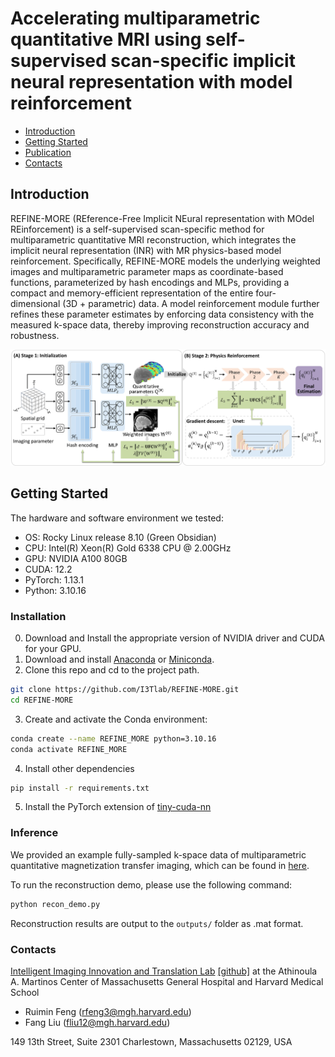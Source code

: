 # Accelerating multiparametric quantitative MRI using self-supervised scan-specific implicit neural representation with model reinforcement

- [Introduction](#introduction)
- [Getting Started](#getting-started)
- [Publication](#publication)
- [Contacts](#contacts)

## Introduction
REFINE-MORE (REference-Free Implicit NEural representation with MOdel REinforcement) is a self-supervised scan-specific method for multiparametric quantitative MRI reconstruction, which integrates the implicit neural representation (INR) with MR physics-based model reinforcement. Specifically, REFINE-MORE models the underlying weighted images and multiparametric parameter maps as coordinate-based functions, parameterized by hash encodings and MLPs, providing a compact and memory-efficient representation of the entire four-dimensional (3D + parametric) data. A model reinforcement module further refines these parameter estimates by enforcing data consistency with the measured k-space data, thereby improving reconstruction accuracy and robustness. 

![Figure1.jpg](Figure1.jpg)

## Getting Started
The hardware and software environment we tested:
- OS: Rocky Linux release 8.10 (Green Obsidian)
- CPU: Intel(R) Xeon(R) Gold 6338 CPU @ 2.00GHz
- GPU: NVIDIA A100 80GB
- CUDA: 12.2
- PyTorch: 1.13.1
- Python: 3.10.16


### Installation
0. Download and Install the appropriate version of NVIDIA driver and CUDA for your GPU.
1. Download and install [Anaconda](https://www.anaconda.com/download) or [Miniconda](https://docs.anaconda.com/miniconda/).
2. Clone this repo and cd to the project path.
```bash
git clone https://github.com/I3Tlab/REFINE-MORE.git
cd REFINE-MORE
```
3. Create and activate the Conda environment:
```bash
conda create --name REFINE_MORE python=3.10.16
conda activate REFINE_MORE
```
4. Install other dependencies
```bash
pip install -r requirements.txt
```
5. Install the PyTorch extension of [tiny-cuda-nn](https://github.com/NVlabs/tiny-cuda-nn)


### Inference
We provided an example fully-sampled k-space data of multiparametric quantitative magnetization transfer imaging, which can be found in [here](https://www.dropbox.com/scl/fo/ejumetyiqh5uzmbvstb3l/AKXk0GVQXMCn4rr37bQF93Y?rlkey=u3pzbx48msl2jwt2yyq38ku27&st=ysnuzjbk&dl=0). 

To run the reconstruction demo, please use the following command:

```bash
python recon_demo.py
```
Reconstruction results are output to the `outputs/` folder as .mat format.


<!--### TODO
[ ] GUI video demo refinement
    [ ] normal speed
    [ ] intermediate result showing
    [ ] optimize layout and button
    [ ] consistency check
[ ] Support generation video demo
[ ] Output options of GUI-->


### Contacts
[Intelligent Imaging Innovation and Translation Lab](https://liulab.mgh.harvard.edu/) [[github]](https://github.com/I3Tlab) at the Athinoula A. Martinos Center of Massachusetts General Hospital and Harvard Medical School
* Ruimin Feng (rfeng3@mgh.harvard.edu)
* Fang Liu (fliu12@mgh.harvard.edu)

149 13th Street, Suite 2301
Charlestown, Massachusetts 02129, USA